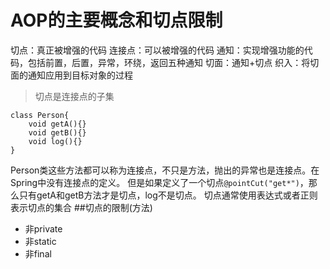 # AOP的主要概念和切点限制

切点：真正被增强的代码
连接点：可以被增强的代码
通知：实现增强功能的代码，包括前置，后置，异常，环绕，返回五种通知
切面：通知+切点
织入：将切面的通知应用到目标对象的过程

> 切点是连接点的子集
```
class Person{
    void getA(){}
    void getB(){}
    void log(){}
}
```
Person类这些方法都可以称为连接点，不只是方法，抛出的异常也是连接点。在Spring中没有连接点的定义。
但是如果定义了一个切点`@pointCut("get*")`，那么只有getA和getB方法才是切点，log不是切点。
切点通常使用表达式或者正则表示切点的集合
##切点的限制(方法)
- 非private
- 非static
- 非final
````